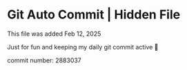 # Git Auto Commit | Hidden File

This file was added Feb 12, 2025

Just for fun and keeping my daily git commit active 🤪

commit number: 2883037
